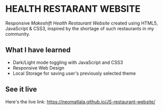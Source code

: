# HEALTH RESTARANT WEBSITE

Responsive *Makeshift Health Restaurant Website* created using HTML5, JavaScript & CSS3, inspired by the shortage of such restaurants in my community.


## What I have learned
- Dark/Light mode toggling with JavaScript and CSS3
- Responsive Web Design
- Local Storage for saving user's previously selected theme


## See it live
Here's the live link: https://neomatlala.github.io/JS-restaurant-website/